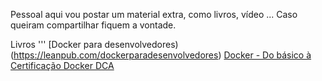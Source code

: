 Pessoal aqui vou postar um material extra, como livros, vídeo ...
Caso queiram compartilhar fiquem a vontade.



Livros
'''
[Docker para desenvolvedores)(https://leanpub.com/dockerparadesenvolvedores)
[Docker - Do básico à Certificação Docker DCA](https://leanpub.com/dockerdca)
